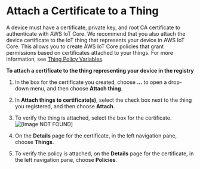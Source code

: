 # Attach a Certificate to a Thing<a name="attach-cert-thing"></a>

A device must have a certificate, private key, and root CA certificate to authenticate with AWS IoT Core\. We recommend that you also attach the device certificate to the IoT thing that represents your device in AWS IoT Core\. This allows you to create AWS IoT Core policies that grant permissions based on certificates attached to your things\. For more information, see [Thing Policy Variables](thing-policy-variables.md)\.

**To attach a certificate to the thing representing your device in the registry**

1. In the box for the certificate you created, choose **\.\.\.** to open a drop\-down menu, and then choose **Attach thing**\.

1. In **Attach things to certificate\(s\)**, select the check box next to the thing you registered, and then choose **Attach**\.

1. To verify the thing is attached, select the box for the certificate\.  
![\[Image NOT FOUND\]](http://docs.aws.amazon.com/iot/latest/developerguide/images/certificate-box.png)

1. On the **Details** page for the certificate, in the left navigation pane, choose **Things**\.

1. To verify the policy is attached, on the **Details** page for the certificate, in the left navigation pane, choose **Policies**\.